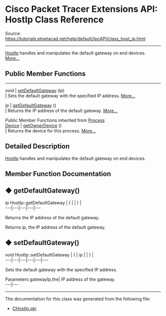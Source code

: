 # Cisco Packet Tracer Extensions API: HostIp Class Reference

Source: https://tutorials.ptnetacad.net/help/default/IpcAPI/class_host_ip.html

---

[HostIp](class_host_ip.html "HostIp handles and manipulates the default gateway on end devices.") handles and manipulates the default gateway on end devices. [More...](class_host_ip.html#details)

##  Public Member Functions  
  
---  
void | [setDefaultGateway](class_host_ip.html#a4d56b98e03293c102842522c7f99894f) (ip)  
| Sets the default gateway with the specified IP address. [More...](class_host_ip.html#a4d56b98e03293c102842522c7f99894f)  
  
ip | [getDefaultGateway](class_host_ip.html#a3d13c9837560aafd79ff661f739a6488) ()  
| Returns the IP address of the default gateway. [More...](class_host_ip.html#a3d13c9837560aafd79ff661f739a6488)  
  
Public Member Functions inherited from [Process](class_process.html)  
[Device](class_device.html) | [getOwnerDevice](class_process.html#a9cc34f553b0325e0f4074301fd36b77b) ()  
| Returns the device for this process. [More...](class_process.html#a9cc34f553b0325e0f4074301fd36b77b)  
  
  
## Detailed Description

[HostIp](class_host_ip.html "HostIp handles and manipulates the default gateway on end devices.") handles and manipulates the default gateway on end devices. 

## Member Function Documentation

## ◆ getDefaultGateway()

ip HostIp::getDefaultGateway  | ( | | ) |   
---|---|---|---|---  
  
Returns the IP address of the default gateway. 

Returns
    ip, the IP address of the default gateway. 

## ◆ setDefaultGateway()

void HostIp::setDefaultGateway  | ( | ip  | | ) |   
---|---|---|---|---|---  
  
Sets the default gateway with the specified IP address. 

Parameters
     gatewayIp,the| IP address of the gateway.   
---|---  
  
* * *

The documentation for this class was generated from the following file:

  * [CHostIp.pki](_c_host_ip_8pki.html)


